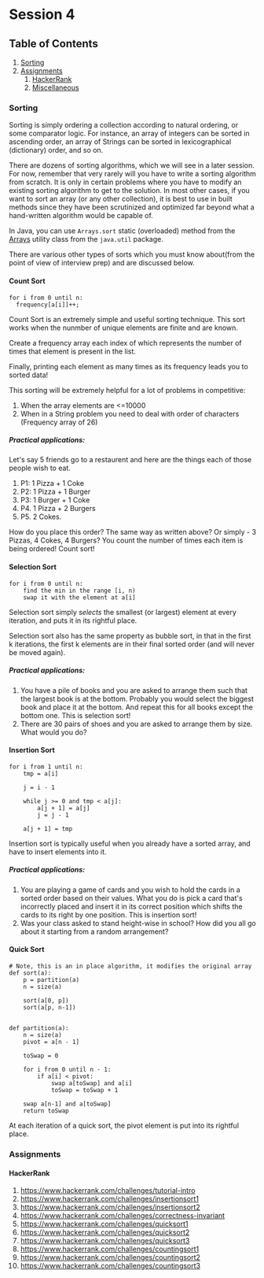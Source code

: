# Session 4

## Table of Contents
1. [Sorting](#sorting)
2. [Assignments](#assignments)
    1. [HackerRank](#hackerrank)
    2. [Miscellaneous](#miscellaneous)
   
### <a name="sorting"></a>Sorting

Sorting is simply ordering a collection according to natural ordering, or some comparator logic. For instance, an array of integers can be sorted in ascending order, an array of Strings can be sorted in lexicographical (dictionary) order, and so on.  

There are dozens of sorting algorithms, which we will see in a later session. For now, remember that very rarely will you have to write a sorting algorithm from scratch. It is only in certain problems where you have to modify an existing sorting algorithm to get to the solution. In most other cases, if you want to sort an array (or any other collection), it is best to use in built methods since they have been scrutinized and optimized far beyond what a hand-written algorithm would be capable of.  

In Java, you can use `Arrays.sort` static (overloaded) method from the [Arrays](https://docs.oracle.com/javase/7/docs/api/java/util/Arrays.html) utility class from the `java.util` package.

There are various other types of sorts which you must know about(from the point of view of interview prep) and are discussed below.

#### Count Sort

```
for i from 0 until n:
  frequency[a[i]]++;
```
Count Sort is an extremely simple and useful sorting technique. This sort works when the nunmber of unique elements are finite and are known. 

Create a frequency array each index of which represents the number of times that element is present in the list. 

Finally, printing each element as many times as its frequency leads you to sorted data!

This sorting will be extremely helpful for a lot of problems in competitive:

1. When the array elements are <=10000
2. When in a String problem you need to deal with order of characters (Frequency array of 26)

##### Practical applications:
Let's say 5 friends go to a restaurent and here are the things each of those people wish to eat.
1. P1: 1 Pizza + 1 Coke
2. P2: 1 Pizza + 1 Burger
3. P3: 1 Burger + 1 Coke 
4. P4. 1 Pizza + 2 Burgers
5. P5. 2 Cokes. 

How do you place this order? The same way as written above? Or simply - 3 Pizzas, 4 Cokes, 4 Burgers? You count the number of times each item is being ordered! Count sort!

#### Selection Sort

```
for i from 0 until n:
    find the min in the range [i, n)
    swap it with the element at a[i]
```

Selection sort simply _selects_ the smallest (or largest) element at every iteration, and puts it in its rightful place.

Selection sort also has the same property as bubble sort, in that in the first k iterations, the first k elements are in their final sorted order (and will never be moved again).

##### Practical applications:

1. You have a pile of books and you are asked to arrange them such that the largest book is at the bottom. Probably you would select the biggest book and place it at the bottom. And repeat this for all books except the bottom one. This is selection sort!
2. There are 30 pairs of shoes and you are asked to arrange them by size. What would you do? 
#### Insertion Sort

```
for i from 1 until n:
    tmp = a[i]

    j = i - 1

    while j >= 0 and tmp < a[j]:
        a[j + 1] = a[j]
        j = j - 1

    a[j + 1] = tmp
```

Insertion sort is typically useful when you already have a sorted array, and have to insert elements into it.

##### Practical applications:
1. You are playing a game of cards and you wish to hold the cards in a sorted order based on their values. What you do is pick a card that's incorrectly placed and insert it in its correct position which shifts the cards to its right by one position. This is insertion sort!
2. Was your class asked to stand height-wise in school? How did you all go about it starting from a random arrangement?

#### Quick Sort

```
# Note, this is an in place algorithm, it modifies the original array
def sort(a):
    p = partition(a)
    n = size(a)

    sort(a[0, p])
    sort(a[p, n-1])


def partition(a):
    n = size(a)
    pivot = a[n - 1]

    toSwap = 0

    for i from 0 until n - 1:
        if a[i] < pivot:
            swap a[toSwap] and a[i]
            toSwap = toSwap + 1

    swap a[n-1] and a[toSwap]
    return toSwap    
```

At each iteration of a quick sort, the pivot element is put into its rightful place.

### <a name="assignments"></a>Assignments

#### HackerRank
1. https://www.hackerrank.com/challenges/tutorial-intro
2. https://www.hackerrank.com/challenges/insertionsort1
3. https://www.hackerrank.com/challenges/insertionsort2
4. https://www.hackerrank.com/challenges/correctness-invariant
5. https://www.hackerrank.com/challenges/quicksort1
6. https://www.hackerrank.com/challenges/quicksort2
7. https://www.hackerrank.com/challenges/quicksort3
8. https://www.hackerrank.com/challenges/countingsort1
9. https://www.hackerrank.com/challenges/countingsort2
16. https://www.hackerrank.com/challenges/countingsort3
